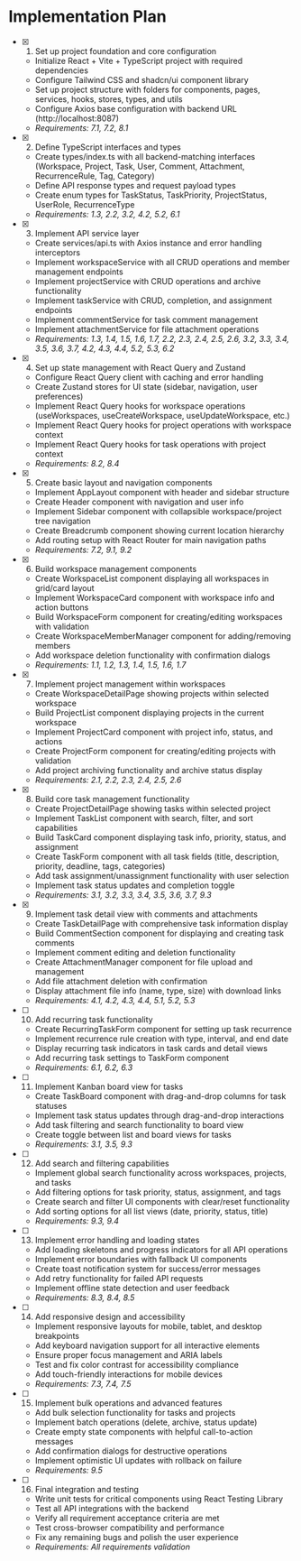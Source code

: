 # Implementation Plan

- [x] 1. Set up project foundation and core configuration







  - Initialize React + Vite + TypeScript project with required dependencies
  - Configure Tailwind CSS and shadcn/ui component library
  - Set up project structure with folders for components, pages, services, hooks, stores, types, and utils
  - Configure Axios base configuration with backend URL (http://localhost:8087)
  - _Requirements: 7.1, 7.2, 8.1_

- [x] 2. Define TypeScript interfaces and types





  - Create types/index.ts with all backend-matching interfaces (Workspace, Project, Task, User, Comment, Attachment, RecurrenceRule, Tag, Category)
  - Define API response types and request payload types
  - Create enum types for TaskStatus, TaskPriority, ProjectStatus, UserRole, RecurrenceType
  - _Requirements: 1.3, 2.2, 3.2, 4.2, 5.2, 6.1_

- [x] 3. Implement API service layer





  - Create services/api.ts with Axios instance and error handling interceptors
  - Implement workspaceService with all CRUD operations and member management endpoints
  - Implement projectService with CRUD operations and archive functionality
  - Implement taskService with CRUD, completion, and assignment endpoints
  - Implement commentService for task comment management
  - Implement attachmentService for file attachment operations
  - _Requirements: 1.3, 1.4, 1.5, 1.6, 1.7, 2.2, 2.3, 2.4, 2.5, 2.6, 3.2, 3.3, 3.4, 3.5, 3.6, 3.7, 4.2, 4.3, 4.4, 5.2, 5.3, 6.2_

- [x] 4. Set up state management with React Query and Zustand





  - Configure React Query client with caching and error handling
  - Create Zustand stores for UI state (sidebar, navigation, user preferences)
  - Implement React Query hooks for workspace operations (useWorkspaces, useCreateWorkspace, useUpdateWorkspace, etc.)
  - Implement React Query hooks for project operations with workspace context
  - Implement React Query hooks for task operations with project context
  - _Requirements: 8.2, 8.4_

- [x] 5. Create basic layout and navigation components




















  - Implement AppLayout component with header and sidebar structure
  - Create Header component with navigation and user info
  - Implement Sidebar component with collapsible workspace/project tree navigation
  - Create Breadcrumb component showing current location hierarchy
  - Add routing setup with React Router for main navigation paths
  - _Requirements: 7.2, 9.1, 9.2_

- [x] 6. Build workspace management components




  - Create WorkspaceList component displaying all workspaces in grid/card layout
  - Implement WorkspaceCard component with workspace info and action buttons
  - Build WorkspaceForm component for creating/editing workspaces with validation
  - Create WorkspaceMemberManager component for adding/removing members
  - Add workspace deletion functionality with confirmation dialogs
  - _Requirements: 1.1, 1.2, 1.3, 1.4, 1.5, 1.6, 1.7_

- [x] 7. Implement project management within workspaces
  - Create WorkspaceDetailPage showing projects within selected workspace
  - Build ProjectList component displaying projects in the current workspace
  - Implement ProjectCard component with project info, status, and actions
  - Create ProjectForm component for creating/editing projects with validation
  - Add project archiving functionality and archive status display
  - _Requirements: 2.1, 2.2, 2.3, 2.4, 2.5, 2.6_

- [x] 8. Build core task management functionality






  - Create ProjectDetailPage showing tasks within selected project
  - Implement TaskList component with search, filter, and sort capabilities
  - Build TaskCard component displaying task info, priority, status, and assignment
  - Create TaskForm component with all task fields (title, description, priority, deadline, tags, categories)
  - Add task assignment/unassignment functionality with user selection
  - Implement task status updates and completion toggle
  - _Requirements: 3.1, 3.2, 3.3, 3.4, 3.5, 3.6, 3.7, 9.3_

- [x] 9. Implement task detail view with comments and attachments





  - Create TaskDetailPage with comprehensive task information display
  - Build CommentSection component for displaying and creating task comments
  - Implement comment editing and deletion functionality
  - Create AttachmentManager component for file upload and management
  - Add file attachment deletion with confirmation
  - Display attachment file info (name, type, size) with download links
  - _Requirements: 4.1, 4.2, 4.3, 4.4, 5.1, 5.2, 5.3_

- [ ] 10. Add recurring task functionality
  - Create RecurringTaskForm component for setting up task recurrence
  - Implement recurrence rule creation with type, interval, and end date
  - Display recurring task indicators in task cards and detail views
  - Add recurring task settings to TaskForm component
  - _Requirements: 6.1, 6.2, 6.3_

- [ ] 11. Implement Kanban board view for tasks
  - Create TaskBoard component with drag-and-drop columns for task statuses
  - Implement task status updates through drag-and-drop interactions
  - Add task filtering and search functionality to board view
  - Create toggle between list and board views for tasks
  - _Requirements: 3.1, 3.5, 9.3_

- [ ] 12. Add search and filtering capabilities
  - Implement global search functionality across workspaces, projects, and tasks
  - Add filtering options for task priority, status, assignment, and tags
  - Create search and filter UI components with clear/reset functionality
  - Add sorting options for all list views (date, priority, status, title)
  - _Requirements: 9.3, 9.4_

- [ ] 13. Implement error handling and loading states
  - Add loading skeletons and progress indicators for all API operations
  - Implement error boundaries with fallback UI components
  - Create toast notification system for success/error messages
  - Add retry functionality for failed API requests
  - Implement offline state detection and user feedback
  - _Requirements: 8.3, 8.4, 8.5_

- [ ] 14. Add responsive design and accessibility
  - Implement responsive layouts for mobile, tablet, and desktop breakpoints
  - Add keyboard navigation support for all interactive elements
  - Ensure proper focus management and ARIA labels
  - Test and fix color contrast for accessibility compliance
  - Add touch-friendly interactions for mobile devices
  - _Requirements: 7.3, 7.4, 7.5_

- [ ] 15. Implement bulk operations and advanced features
  - Add bulk selection functionality for tasks and projects
  - Implement batch operations (delete, archive, status update)
  - Create empty state components with helpful call-to-action messages
  - Add confirmation dialogs for destructive operations
  - Implement optimistic UI updates with rollback on failure
  - _Requirements: 9.5_

- [ ] 16. Final integration and testing
  - Write unit tests for critical components using React Testing Library
  - Test all API integrations with the backend
  - Verify all requirement acceptance criteria are met
  - Test cross-browser compatibility and performance
  - Fix any remaining bugs and polish the user experience
  - _Requirements: All requirements validation_